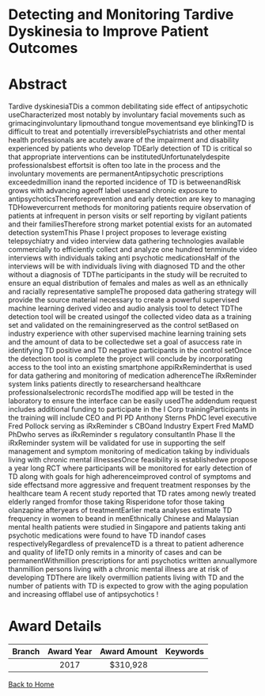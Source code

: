
Detecting and Monitoring Tardive Dyskinesia to Improve Patient Outcomes
=======================================================================

# Abstract


Tardive dyskinesiaTDis a common debilitating side effect of antipsychotic useCharacterized most
notably by involuntary facial movements such as grimacinginvoluntary lipmouthand tongue
movementsand eye blinkingTD is difficult to treat and potentially irreversiblePsychiatrists and other
mental health professionals are acutely aware of the impairment and disability experienced by patients
who develop TDEarly detection of TD is critical so that appropriate interventions can be institutedUnfortunatelydespite professionalsbest effortsit is often too late in the process and the involuntary
movements are permanentAntipsychotic prescriptions exceededmillion inand the reported incidence of TD is betweenandRisk grows with advancing ageoff label usesand chronic exposure to antipsychoticsThereforeprevention and early detection are key to managing TDHowevercurrent methods for
monitoring patients require observation of patients at infrequent in person visits or self reporting by
vigilant patients and their familiesTherefore strong market potential exists for an automated detection
systemThis Phase I project proposes to leverage existing telepsychiatry and video interview data gathering
technologies available commercially to efficiently collect and analyze one hundred tenminute
video interviews with individuals taking anti psychotic medicationsHalf of the interviews will be with
individuals living with diagnosed TD and the other without a diagnosis of TDThe participants in the
study will be recruited to ensure an equal distribution of females and males as well as an ethnically and
racially representative sampleThe proposed data gathering strategy will provide the source material necessary to create a powerful
supervised machine learning derived video and audio analysis tool to detect TDThe detection tool will
be created usingof the collected video data as a training set and validated on the remainingreserved as the control setBased on industry experience with other supervised machine learning
training sets and the amount of data to be collectedwe set a goal of asuccess rate in identifying
TD positive and TD negative participants in the control setOnce the detection tool is complete the project will conclude by incorporating access to the tool into an
existing smartphone appiRxReminderthat is used for data gathering and monitoring of medication
adherenceThe iRxReminder system links patients directly to researchersand healthcare
professionalselectronic recordsThe modified app will be tested in the laboratory to ensure the
interface can be easily usedThe addendum request includes additional funding to participate in the I Corp trainingParticipants in
the training will include CEO and PI PD Anthony Sterns PhDC level executive Fred Pollock serving as
iRxReminder s CBOand Industry Expert Fred MaMD PhDwho serves as iRxReminder s regulatory
consultantIn Phase II the iRxReminder system will be validated for use in supporting the self management and
symptom monitoring of medication taking by individuals living with chronic mental illnessesOnce
feasibility is establishedwe propose a year long RCT where participants will be monitored for early
detection of TD along with goals for high adherenceimproved control of symptoms and side effectsand more aggressive and frequent treatment responses by the healthcare team A recent study reported that TD rates among newly treated elderly ranged fromfor those taking
Risperidone tofor those taking olanzapine afteryears of treatmentEarlier meta analyses
estimate TD frequency in women to beand in menEthnically Chinese and Malaysian
mental health patients were studied in Singapore and patients taking anti psychotic medications were
found to have TD inandof cases respectivelyRegardless of prevalenceTD is a threat to
patient adherence and quality of lifeTD only remits in a minority of cases and can be permanentWithmillion prescriptions for anti psychotics written annuallymore thanmillion persons living with a
chronic mental illness are at risk of developing TDThere are likely overmillion patients living with TD
and the number of patients with TD is expected to grow with the aging population and increasing offlabel use of antipsychotics !  

# Award Details

|Branch|Award Year|Award Amount|Keywords|
| :---: | :---: | :---: | :---: |
||2017|$310,928||
  
  


[Back to Home](https://github.com/chrischow/dod_sbir_awards/Reports/JH/#2468)
